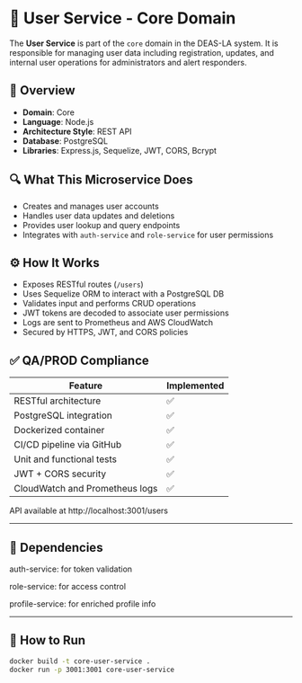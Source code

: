# 🧩 User Service - Core Domain

The **User Service** is part of the `core` domain in the DEAS-LA system. It is responsible for managing user data including registration, updates, and internal user operations for administrators and alert responders.

## 📌 Overview
- **Domain**: Core
- **Language**: Node.js
- **Architecture Style**: REST API
- **Database**: PostgreSQL
- **Libraries**: Express.js, Sequelize, JWT, CORS, Bcrypt

## 🔍 What This Microservice Does
- Creates and manages user accounts
- Handles user data updates and deletions
- Provides user lookup and query endpoints
- Integrates with `auth-service` and `role-service` for user permissions

## ⚙️ How It Works
- Exposes RESTful routes (`/users`)
- Uses Sequelize ORM to interact with a PostgreSQL DB
- Validates input and performs CRUD operations
- JWT tokens are decoded to associate user permissions
- Logs are sent to Prometheus and AWS CloudWatch
- Secured by HTTPS, JWT, and CORS policies

## ✅ QA/PROD Compliance
| Feature                          | Implemented |
|----------------------------------|-------------|
| RESTful architecture             | ✅          |
| PostgreSQL integration           | ✅          |
| Dockerized container             | ✅          |
| CI/CD pipeline via GitHub        | ✅          |
| Unit and functional tests        | ✅          |
| JWT + CORS security              | ✅          |
| CloudWatch and Prometheus logs  | ✅          |

API available at http://localhost:3001/users

---
## 🔄 Dependencies
auth-service: for token validation

role-service: for access control

profile-service: for enriched profile info

--- 

## 🚀 How to Run
```bash
docker build -t core-user-service .
docker run -p 3001:3001 core-user-service
